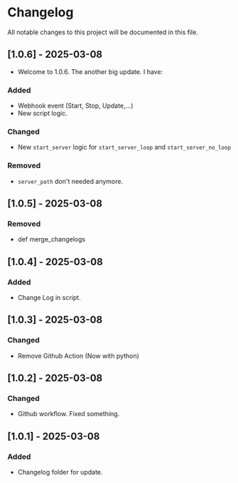 # Changelog

All notable changes to this project will be documented in this file.

## [1.0.6] - 2025-03-08

- Welcome to 1.0.6. The another big update. I have:

### Added
- Webhook event (Start, Stop, Update,...)
- New script logic.
### Changed
- New `start_server` logic for `start_server_loop` and `start_server_no_loop`
### Removed
- `server_path` don't needed anymore.

## [1.0.5] - 2025-03-08
### Removed
- def merge_changelogs

## [1.0.4] - 2025-03-08
### Added
- Change Log in script.

## [1.0.3] - 2025-03-08
### Changed
- Remove Github Action (Now with python)

## [1.0.2] - 2025-03-08
### Changed
- Github workflow. Fixed something.

## [1.0.1] - 2025-03-08
### Added
- Changelog folder for update.

